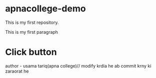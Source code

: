 # apnacollege-demo
This is my first repository.
<br>
<p>This is my first paragraph</p>
<h1>Click button</h1>

author - usama tariq(apna college)// modify krdia he ab commit krny ki zaraorat he
